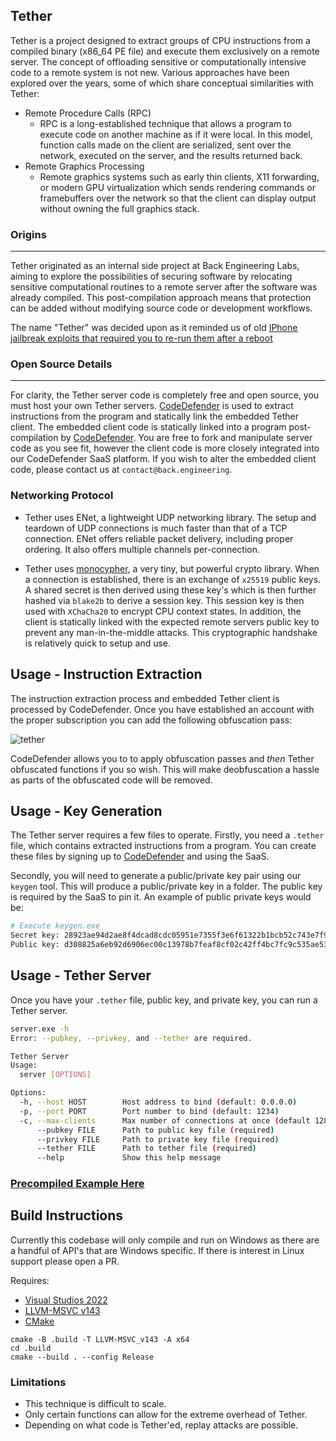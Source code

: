 ## Tether

Tether is a project designed to extract groups of CPU instructions from a compiled binary (x86_64 PE file) and execute them exclusively on a remote server. The concept of offloading sensitive or computationally intensive code to a remote system is not new. Various approaches have been explored over the years, some of which share conceptual similarities with Tether:

- Remote Procedure Calls (RPC)
    - RPC is a long-established technique that allows a program to execute code on another machine as if it were local. In this model, function calls made on the client are serialized, sent over the network, executed on the server, and the results returned back.
- Remote Graphics Processing
    - Remote graphics systems such as early thin clients, X11 forwarding, or modern GPU virtualization which sends rendering commands or framebuffers over the network so that the client can display output without owning the full graphics stack.

### Origins
---
Tether originated as an internal side project at Back Engineering Labs, aiming to explore the possibilities of securing software by relocating sensitive computational routines to a remote server after the software was already compiled. This post-compilation approach means that protection can be added without modifying source code or development workflows.

The name "Tether" was decided upon as it reminded us of old [IPhone jailbreak exploits that required you to re-run them after a reboot](https://www.idownloadblog.com/2019/11/21/types-of-jailbreaks/)

### Open Source Details
---
For clarity, the Tether server code is completely free and open source, you must host your own Tether servers. [CodeDefender](https://codedefender.io/) is used to extract instructions from the program and statically link the embedded Tether client. The embedded client code is statically linked into a program post-compilation by [CodeDefender](https://codedefender.io/). You are free to fork and manipulate server code as you see fit, however the client code is more closely integrated into our CodeDefender SaaS platform. If you wish to alter the embedded client code, please contact us at `contact@back.engineering`.

### Networking Protocol

- Tether uses ENet, a lightweight UDP networking library. The setup and teardown of UDP connections is much faster than that of a TCP connection. ENet offers reliable packet delivery, including proper ordering. It also offers multiple channels per-connection.

- Tether uses [monocypher](https://monocypher.org/), a very tiny, but powerful crypto library. When a connection is established, there is an exchange of `x25519` public keys. A shared secret is then derived using these key's which is then further hashed via `blake2b` to derive a session key. This session key is then used with `XChaCha20` to encrypt CPU context states. In addition, the client is statically linked with the expected remote servers public key to prevent any man-in-the-middle attacks. This cryptographic handshake is relatively quick to setup and use.

## Usage - Instruction Extraction

The instruction extraction process and embedded Tether client is processed by CodeDefender. Once you have established an account with the proper subscription you can add the following obfuscation pass:

![tether](https://i.imgur.com/QApMAkl.png)

CodeDefender allows you to to apply obfuscation passes and *then* Tether obfuscated functions if you so wish. This will make deobfuscation a hassle as parts of the obfuscated code will be removed.

## Usage - Key Generation

The Tether server requires a few files to operate. Firstly, you need a `.tether` file, which contains extracted instructions from a program. You can create these files by signing up to [CodeDefender](https://codedefender.io/) and using the SaaS.

Secondly, you will need to generate a public/private key pair using our `keygen` tool. This will produce a public/private key in a folder. The public key is required by the SaaS to pin it. An example of public private keys would be:

```sh
# Execute keygen.exe
Secret key: 28923ae94d2ae8f4dcad8cdc05951e7355f3e6f61322b1bcb52c743e7f9674aa
Public key: d308825a6eb92d6906ec00c13978b7feaf8cf02c42ff4bc7fc9c535ae5321438
```

## Usage - Tether Server

Once you have your `.tether` file, public key, and private key, you can run a Tether server.

```sh
server.exe -h
Error: --pubkey, --privkey, and --tether are required.

Tether Server
Usage:
  server [OPTIONS]

Options:
  -h, --host HOST        Host address to bind (default: 0.0.0.0)
  -p, --port PORT        Port number to bind (default: 1234)
  -c, --max-clients      Max number of connections at once (default 128)
      --pubkey FILE      Path to public key file (required)
      --privkey FILE     Path to private key file (required)
      --tether FILE      Path to tether file (required)
      --help             Show this help message
```

### [Precompiled Example Here](example/)

## Build Instructions

Currently this codebase will only compile and run on Windows as there are a handful of API's that are Windows specific. If there is interest in Linux support please open a PR.

Requires:

- [Visual Studios 2022](https://visualstudio.microsoft.com/)
- [LLVM-MSVC v143](https://github.com/backengineering/llvm-msvc/releases/download/llvm-msvc-v777.1.9/llvm-msvc_X86_64_installer.exe)
- [CMake](https://cmake.org/download/)

```
cmake -B .build -T LLVM-MSVC_v143 -A x64
cd .build
cmake --build . --config Release
```

### Limitations

- This technique is difficult to scale. 
- Only certain functions can allow for the extreme overhead of Tether.
- Depending on what code is Tether'ed, replay attacks are possible.

